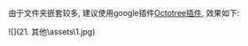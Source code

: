由于文件夹嵌套较多, 建议使用google插件[Octotree插件](https://chromewebstore.google.com/detail/octotree-github-code-tree/bkhaagjahfmjljalopjnoealnfndnagc?hl=zh-CN&utm_source=ext_sidebar), 效果如下:

![](21. 其他\assets\1.jpg)

